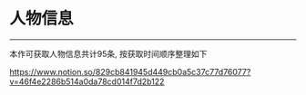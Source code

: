 # 人物信息

---

本作可获取人物信息共计95条, 按获取时间顺序整理如下

https://www.notion.so/829cb841945d449cb0a5c37c77d76077?v=46f4e2286b514a0da78cd014f7d2b122